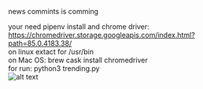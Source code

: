 news commints is comming

your need pipenv install and chrome driver: https://chromedriver.storage.googleapis.com/index.html?path=85.0.4183.38/</br>
on linux extact for /usr/bin </br>
on Mac OS: brew cask install chromedriver </br>
for run: python3 trending.py </br>
![alt text](https://imgur.com/jROPs1k)

